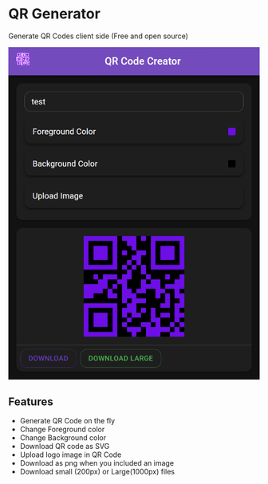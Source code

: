 # QR Generator

Generate QR Codes client side (Free and open source)

![screenshot](screenshot.png)

## Features

- Generate QR Code on the fly
- Change Foreground color
- Change Background color
- Download QR code as SVG
- Upload logo image in QR Code
- Download as png when you included an image
- Download small (200px) or Large(1000px) files

